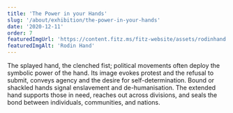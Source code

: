 ```yaml
---
title: 'The Power in your Hands'
slug: '/about/exhibition/the-power-in-your-hands'
date: '2020-12-11'
order: 7
featuredImgUrl: 'https://content.fitz.ms/fitz-website/assets/rodinhand.jpg?key=directus-medium-crop'
featuredImgAlt: 'Rodin Hand'
---
```

The splayed hand, the clenched fist; political movements often deploy the symbolic power of the hand. Its image evokes protest and the refusal to submit, conveys agency and the desire for self-determination. Bound or shackled hands signal enslavement and de-humanisation. The extended hand supports those in need, reaches out across divisions, and seals the bond between individuals, communities, and nations.
